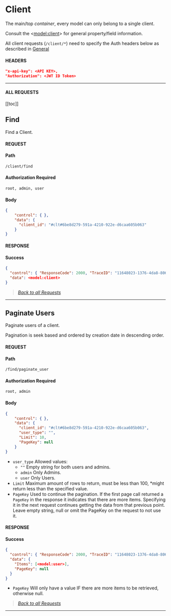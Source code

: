 # Client

The main/top *container*, every model can only belong to a single client.

Consult the <[model:client](model.html#client)> for general property/field information.

All client requests (`/client/*`) need to specify the Auth headers below as described in [General](./#authentication)

#### HEADERS
```json
"x-api-key": <API KEY>,
"Authorization": <JWT ID Token>
```

----
#### ALL REQUESTS

[[toc]]




## Find

Find a Client.

#### REQUEST

#### Path
```
/client/find
```

#### Authorization Required
```
root, admin, user
```

#### Body

```json
{
    "control": { },
    "data": {
      "client_id": "#clt#6be8d279-591a-4210-922e-d6caa605b063"
    }
}
```

#### RESPONSE

#### Success
```json
{
  "control": { "ResponseCode": 2000, "TraceID": "11648023-1376-4da8-806e-11999c1c519f", "Build": "eb511f1" },
  "data": <model:client>
}
```

> *[Back to all Requests](#client)*
---------------

## Paginate Users

Paginate users of a client.

Pagination is seek based and ordered by creation date in descending order.

#### REQUEST

#### Path
```
/find/paginate_user
```

#### Authorization Required
```
root, admin
```

#### Body

```json
{
    "control": { },
    "data": {
      "client_id": "#clt#6be8d279-591a-4210-922e-d6caa605b063",
      "user_type": "",
      "Limit": 10,
      "PageKey": null
    }
}
```
- `user_type` Allowed values:
  - `""` Empty string for both users and admins.
  - `admin` Only Admins.
  - `user` Only Users.
- `Limit` Maximum amount of rows to return, must be less than 100, *might return less than the specified value.
- `PageKey` Used to continue the pagination. If the first page call returned a `PageKey` in the response it indicates that
  there are more items. Specifying it in the next request continues getting the data from that previous point.
  Leave empty string, null or omit the PageKey on the request to not use it.
  
#### RESPONSE

#### Success
```json
{
  "control": { "ResponseCode": 2000, "TraceID": "11648023-1376-4da8-806e-11999c1c519f", "Build": "eb511f1" },
  "data": {
    "Items": [<model:user>],
    "PageKey": null
  }
}
```

- `PageKey` Will only have a value IF there are more items to be retrieved, otherwise null.

> *[Back to all Requests](#campaigns)*
---------------
